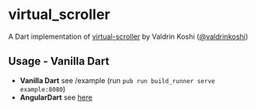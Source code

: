 # virtual_scroller

A Dart implementation of [virtual-scroller]() by Valdrin Koshi
([@valdrinkoshi](https://github.com/valdrinkoshi))

[virtual-scroller]: https://github.com/valdrinkoshi/virtual-scroller

## Usage - Vanilla Dart

- **Vanilla Dart** see /example (run `pub run build_runner serve example:8080`)
- **AngularDart** see [here][angulardart-example]

[angulardart-example]: https://github.com/johnpryan/virtual_scroller_dart_example



